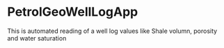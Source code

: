 # PetrolGeoWellLogApp
This is automated reading of a well log values like Shale volumn, porosity and water saturation
